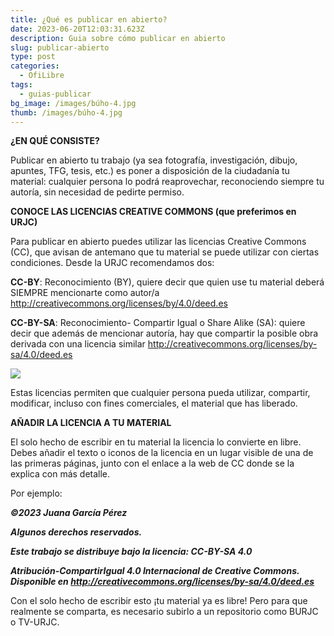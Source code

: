 ```yaml
---
title: ¿Qué es publicar en abierto?
date: 2023-06-20T12:03:31.623Z
description: Guia sobre cómo publicar en abierto
slug: publicar-abierto
type: post
categories:
  - OfiLibre
tags:
  - guias-publicar
bg_image: /images/búho-4.jpg
thumb: /images/búho-4.jpg
---
```

**¿EN QUÉ CONSISTE?**

Publicar en abierto tu trabajo (ya sea fotografía, investigación, dibujo, apuntes, TFG, tesis, etc.) es poner a disposición de la ciudadanía tu material: cualquier persona lo podrá reaprovechar, reconociendo siempre tu autoría, sin necesidad de pedirte permiso.

**CONOCE LAS LICENCIAS CREATIVE CO﻿MMONS (que preferimos en URJC)**

Para publicar en abierto puedes utilizar las licencias Creative Commons (CC), que avisan de antemano que tu material se puede utilizar con ciertas condiciones. Desde la URJC recomendamos dos:

**CC-BY**: Reconocimiento (BY), quiere decir que quien use tu material deberá SIEMPRE mencionarte como autor/a <http://creativecommons.org/licenses/by/4.0/deed.es>

**CC-BY-SA**: Reconocimiento- Compartir Igual o Share Alike (SA): quiere decir que además de mencionar autoría, hay que compartir la posible obra derivada con una licencia similar [](http://creativecommons.org/licenses/by-sa/4.0/deed.es)<http://creativecommons.org/licenses/by-sa/4.0/deed.es>

![](/images/creative-commons-1.jpg)

Estas licencias permiten que cualquier persona pueda utilizar, compartir, modificar, incluso con fines comerciales, el material que has liberado.

**AÑADIR LA LICENCIA A TU MATERIAL**

El solo hecho de escribir en tu material la licencia lo convierte en libre. Debes añadir el texto o iconos de la licencia en un lugar visible de una de las primeras páginas, junto con el enlace a la web de CC donde se la explica con más detalle. 

Por ejemplo:

***©2023 Juana García Pérez***

***Algunos derechos reservados.***

***Este trabajo se distribuye bajo la licencia: CC-BY-SA 4.0***

***Atribución-CompartirIgual 4.0 Internacional de Creative Commons. Disponible en <http://creativecommons.org/licenses/by-sa/4.0/deed.es>***

Con el solo hecho de escribir esto ¡tu material ya es libre! Pero para que realmente se comparta, es necesario subirlo a un repositorio como BURJC o TV-URJC.
